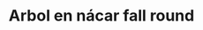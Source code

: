 ---
title: Arbol en nácar fall round
date: 
draft: false

# descripcion
description : Aros colgantes pasantes en plata 925 y nácar.

materials: Plata 925

color: 

dimensions: Largo total 3cm. Ancho dije 1.4cm

code: 01-01-0966

type: "Aros"

categories: []

price: $10.550,00

price_eftvo: $8.970,00

# Images
# first image will be shown in the product page
images:
  # - image: "images/path_to_image"
  # La ubicacion de las imagenes es imagenes/Aros/Aros.Colgantes/01-01-0966-arbol-en-nacar-fall-round
  - image: "./images/aros/colgantes/01-01-0966-arbol-en-nacar-fall-round.jpg"
---